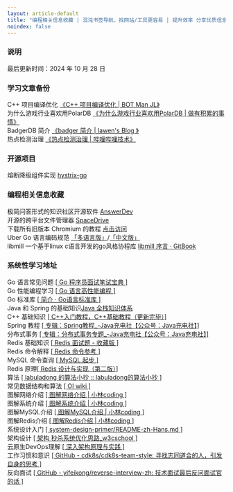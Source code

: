 ```yaml
---
layout: article-default
title: "编程相关信息收藏 | 混沌书签导航，找网站/工具更容易 | 提升效率 分享优质信息 资源收藏"
noindex: false
---
```


<article>
    <h3>说明</h3>
    最后更新时间：2024 年 10 月 28 日
    <h3>学习文章备份</h3>
    C++ 项目编译优化  <a target="_blank" rel="noopener nofollow" href="https://bot-man-jl.github.io/articles/?post=2022/Cpp-Project-Compile-Optimization">《C++ 项目编译优化 | BOT Man JL》</a>
    <br>为什么游戏行业喜欢用PolarDB  <a target="_blank" rel="noopener nofollow" href="http://baotiao.github.io/2022/07/19/polardb-game.html">《为什么游戏行业喜欢用PolarDB | 做有积累的事情》</a>
    <br>BadgerDB 简介 <a target="_blank" rel="noopener nofollow" href="http://note.iawen.com/note/graph/badger_base">《badger 简介 | Iawen's Blog 》</a>
    <br>热点检测治理 <a target="_blank" rel="noopener nofollow" href="https://mp.weixin.qq.com/s/C8CI-1DDiQ4BC_LaMaeDBg">《热点检测治理 | 哔哩哔哩技术》</a>
    <h3>开源项目</h3>
    熔断降级组件实现 <a target="_blank" rel="noopener nofollow" href="https://github.com/afex/hystrix-go">hystrix-go</a>
    <h3>编程相关信息收藏</h3>
    极简问答形式的知识社区开源软件 <a target="_blank" rel="noopener nofollow" href="https://github.com/answerdev/answer">AnswerDev</a>
    <br>开源的跨平台文件管理器 <a target="_blank" rel="noopener nofollow" href="https://github.com/spacedriveapp/spacedrive">SpaceDrive</a>
    <br>下载所有旧版本 Chromium 的教程 <a target="_blank" rel="noopener nofollow" href="https://github.com/Bugazelle/chromium-all-old-stable-versions">点击访问</a>
    <br>Uber Go 语言编码规范 <a target="_blank" rel="noopener nofollow" href="https://github.com/uber-go/guide">「多语言版」</a>/<a target="_blank" rel="noopener nofollow" href="https://github.com/xxjwxc/uber_go_guide_cn">「中文版」</a>
    <br>libmill 一个基于linux c语言开发的go风格协程库 <a target="_blank" rel="noopener nofollow" href="https://www.hitzhangjie.pro/libmill-book/">libmill 序言 · GitBook</a>
    <h3>系统性学习地址</h3>
    Go 语言常见问题 <a target="_blank" rel="noopener nofollow" href="https://golang.design/go-questions/">[ Go 程序员面试笔试宝典 ]</a>
    <br>Go 性能编程学习 <a target="_blank" rel="noopener nofollow" href="https://geektutu.com/post/high-performance-go.html">[ Go 语言高性能编程 ]</a>
    <br>Go 标准库 <a target="_blank" rel="noopener nofollow" href="https://docs.studygolang.com/The-Golang-Standard-Library-by-Example/">[ 简介 · Go语言标准库 ]</a>
    <br>Java 和 Spring 的基础知识<a target="_blank" rel="noopener nofollow" href="https://pdai.tech/md/java/basic/java-basic-oop.html">Java 全栈知识体系</a>
    <br>C++ 基础知识 <a target="_blank" rel="noopener nofollow" href="https://c.biancheng.net/cplus/">[ C++入门教程，C++基础教程（更新完毕）]</a>
    <br>Spring 教程 <a target="_blank" rel="noopener nofollow" href="http://www.itsoku.com/course/5/83">[ 专辑：Spring教程_-Java充电社【公众号：Java充电社】]</a>
    <br>分布式事务 <a target="_blank" rel="noopener nofollow" href="http://www.itsoku.com/course/7/160">[ 专辑：分布式事务专题_-Java充电社【公众号：Java充电社】]</a>
    <br>Redis 基础知识 <a target="_blank" rel="noopener nofollow" href="https://www.cnblogs.com/crazymakercircle/p/13900198.html">[ Redis 面试题 - 收藏版 ]</a>
    <br>Redis 命令解释 <a target="_blank" rel="noopener nofollow" href="http://doc.redisfans.com/">[ Redis 命令参考 ]</a>
    <br>MySQL 命令查询 <a target="_blank" rel="noopener nofollow" href="https://www.sjkjc.com/mysql/getting-started/">[ MySQL 起步 ]</a>
    <br>Redis 原理<a target="_blank" rel="noopener nofollow" href="https://www.w3cschool.cn/hdclil/">[ Redis 设计与实现（第二版）]</a>
    <br>算法 <a target="_blank" rel="noopener nofollow" href="https://labuladong.gitee.io/algo/">[ labuladong 的算法小抄 :: labuladong的算法小抄 ]</a>
    <br>常见数据结构和算法 <a target="_blank" rel="noopener nofollow" href="https://oi-wiki.org/">[ OI wiki ]</a>
    <br>图解网络介绍 <a target="_blank" rel="noopener nofollow" href="https://xiaolincoding.com/network/">[ 图解网络介绍 | 小林coding ]</a>
    <br>图解系统介绍 <a target="_blank" rel="noopener nofollow" href="https://xiaolincoding.com/os/">[ 图解系统介绍 | 小林coding ]</a>
    <br>图解MySQL介绍 <a target="_blank" rel="noopener nofollow" href="https://xiaolincoding.com/mysql/">[ 图解MySQL介绍 | 小林coding ]</a>
    <br>图解Redis介绍 <a target="_blank" rel="noopener nofollow" href="https://xiaolincoding.com/redis/">[ 图解Redis介绍 | 小林coding ]</a>
    <br>系统设计入门 <a target="_blank" rel="noopener nofollow" href="https://github.com/donnemartin/system-design-primer/blob/master/README-zh-Hans.md">[ system-design-primer/README-zh-Hans.md ]</a>
    <br>架构设计 <a target="_blank" rel="noopener nofollow" href="https://www.w3cschool.cn/architectroad/architectroad-optimization-of-seckilling-system.html">[ 架构 秒杀系统优化思路_w3cschool ]</a>
    <br>云原生DevOps理解 <a target="_blank" rel="noopener nofollow" href="https://www.thebyte.com.cn/">[ 深入架构原理与实践 ]</a>
    <br>工作习惯和意识 <a target="_blank" rel="noopener nofollow" href="https://github.com/cdk8s/cdk8s-team-style">[ GitHub - cdk8s/cdk8s-team-style: 寻找志同道合的人，引发自身的思考 ]</a>
    <br>反向面试 <a target="_blank" rel="noopener nofollow" href="https://github.com/yifeikong/reverse-interview-zh">[ GitHub - yifeikong/reverse-interview-zh: 技术面试最后反问面试官的话 ]</a>
    <!-- <br>oneCoupon牛券 <a target="_blank" rel="noopener nofollow" href="https://nageoffer.com/onecoupon/">[ 什么是oneCoupon牛券？ | 拿个offer-开源&项目实战 ]</a> -->
    <!-- <br> <a target="_blank" rel="noopener nofollow" href=""></a> -->
</article>